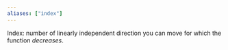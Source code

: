 ```yaml
---
aliases: ["index"]
---
```


Index: number of linearly independent direction you can move for which the function *decreases*.
